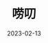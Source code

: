 ---
title: '唠叨'
url: "memos"
date: 2023-02-13
description: 'Eillen 说，你老了之后绝对是一个唠叨的老头。平常自我感觉良好，除非是酒后...。不管怎么样，那就从现在开始，随手记录些有的没得～～'
layout: memos
menu:
  main:
    name: "唠叨"
    weight: 2
---